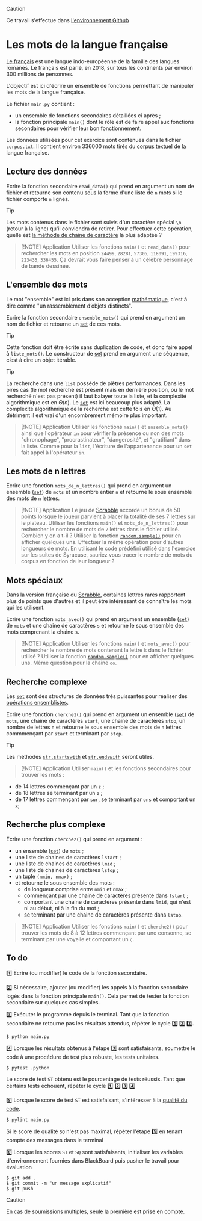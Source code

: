 > [!CAUTION]
Ce travail s'effectue dans [l'environnement Github](https://perso.esiee.fr/~courivad/courses/utils/misc-01-github-environment.html)

# Les mots de la langue française

[Le français](https://fr.wikipedia.org/wiki/Fran%C3%A7ais) est une langue indo-européenne de la famille des langues romanes. Le français est parlé, en 2018, sur tous les continents par environ 300 millions de personnes.

L'objectif est ici d'écrire un ensemble de fonctions permettant de manipuler les mots de la langue française.

Le fichier ``main.py`` contient :

- un ensemble de fonctions secondaires détaillées ci après ;
- la fonction principale ``main()`` dont le rôle est de faire appel aux fonctions secondaires pour vérifier leur bon fonctionnement.

Les données utilisées pour cet exercice sont contenues dans le fichier ``corpus.txt``. Il contient environ 336000 mots tirés du [corpus textuel](https://fr.wikipedia.org/wiki/Linguistique_de_corpus) de la langue française.

## Lecture des données

Ecrire la fonction secondaire ``read_data()`` qui prend en argument un nom de fichier et retourne son contenu sous la forme d'une liste de `n` mots si le fichier comporte `n` lignes.

> [!TIP]
Les mots contenus dans le fichier sont suivis d'un caractère spécial `\n` (retour à la ligne) qu'il conviendra de retirer. Pour effectuer cette opération, quelle est [la méthode de chaine de caractère](https://docs.python.org/3/library/stdtypes.html#string-methods) la plus adaptée ?

> [!NOTE] Application
Utiliser les fonctions `main()` et `read_data()` pour rechercher les mots en position ``24499``, ``28281``, ``57305``, ``118091``, ``199316``, ``223435``, ``336455``. Ça devrait vous faire penser à un célèbre personnage de bande dessinée.

## L'ensemble des mots

Le mot "ensemble" est ici pris dans son acception [mathématique](https://fr.wikipedia.org/wiki/Ensemble), c'est à dire comme "un rassemblement d’objets distincts".

Ecrire la fonction secondaire `ensemble_mots()` qui prend en argument un nom de fichier et retourne un [set](https://docs.python.org/3/library/stdtypes.html#set-types-set-frozenset) de ces mots.

> [!TIP]
Cette fonction doit être écrite sans duplication de code, et donc faire appel à ``liste_mots()``. Le constructeur de [set](https://docs.python.org/3/library/stdtypes.html#set-types-set-frozenset) prend en argument une séquence, c’est à dire un objet itérable.

> [!TIP]
La recherche dans une `list` possède de piètres performances. Dans les pires cas (le mot recherché est présent mais en dernière position, ou le mot recherché n'est pas présent) il faut balayer toute la liste, et la complexité algorithmique est en $\Theta(n)$. Le [`set`](https://docs.python.org/3/library/stdtypes.html#set-types-set-frozenset) est ici beaucoup plus adapté. La complexité algorithmique de la recherche est cette fois en $\Theta(1)$. Au détriment il est vrai d'un encombrement mémoire plus important.

> [!NOTE] Application
Utiliser les fonctions `main()` et `ensemble_mots()` ainsi que l'opérateur `in` pour vérifier la présence ou non des mots "chronophage", "procrastinateur", "dangerosité", et "gratifiant" dans la liste. Comme pour la `list`, l'écriture de l'appartenance pour un `set` fait appel à l'opérateur `in`.

## Les mots de n lettres

Ecrire une fonction `mots_de_n_lettres()` qui prend en argument un ensemble ([`set`](https://docs.python.org/3/library/stdtypes.html#set-types-set-frozenset)) de `mots` et un nombre entier `n` et retourne le sous ensemble des mots de `n` lettres.

> [!NOTE] Application
Le jeu de [Scrabble](https://fr.wikipedia.org/wiki/Scrabble) accorde un bonus de 50 points lorsque le joueur parvient à placer la totalité de ses 7 lettres sur le plateau. Utiliser les fonctions `main()` et `mots_de_n_lettres()` pour rechercher le nombre de mots de ``7`` lettres dans le fichier utilisé. Combien y en a t-il ? Utiliser la fonction [`random.sample()`](https://docs.python.org/3/library/random.html#random.sample) pour en afficher quelques uns. Effectuer la même opération pour d'autres longueurs de mots. En utilisant le code prédéfini utilisé dans l'exercice sur les suites de Syracuse, sauriez vous tracer le nombre de mots du corpus en fonction de leur longueur ?

## Mots spéciaux

Dans la version française du [Scrabble](https://fr.wikipedia.org/wiki/Scrabble), certaines lettres rares rapportent plus de points que d'autres et il peut être intéressant de connaître les mots qui les utilisent.

Ecrire une fonction `mots_avec()` qui prend en argument un ensemble ([`set`](https://docs.python.org/3/library/stdtypes.html#set-types-set-frozenset)) de `mots` et une chaine de caractères `s` et retourne le sous ensemble des mots comprenant la chaine `s`.

> [!NOTE] Application
Utiliser les fonctions `main()` et `mots_avec()` pour rechercher le nombre de mots contenant la lettre `k` dans le fichier utilisé ? Utiliser la fonction [`random.sample()`](https://docs.python.org/3/library/random.html#random.sample) pour en afficher quelques uns. Même question pour la chaine `oo`.

## Recherche complexe

Les [`set`](https://docs.python.org/3/library/stdtypes.html#set-types-set-frozenset) sont des structures de données très puissantes pour réaliser des [opérations ensemblistes](https://fr.wikipedia.org/wiki/Alg%C3%A8bre_des_parties_d%27un_ensemble).

Ecrire une fonction `cherche1()` qui prend en argument un ensemble ([`set`](https://docs.python.org/3/library/stdtypes.html#set-types-set-frozenset)) de `mots`, une chaine de caractères `start`, une chaine de caractères `stop`, un nombre de lettres `n`  et retourne le sous ensemble des mots de `n` lettres commmençant par `start` et terminant par `stop`.

> [!TIP]
Les méthodes [`str.startswith`](https://docs.python.org/3/library/stdtypes.html#str.startswith) et [`str.endswith`](https://docs.python.org/3/library/stdtypes.html#str.endswith) seront utiles.

> [!NOTE] Application
Utiliser `main()` et les fonctions secondaires pour trouver les mots :
- de 14 lettres commençant par un `z` ;
- de 18 lettres se terminant par un `z` ;
- de 17 lettres commençant par ``sur``, se terminant par ``ons`` et comportant un ``x``;

## Recherche plus complexe

Ecrire une fonction `cherche2()` qui prend en argument :

- un ensemble ([`set`](https://docs.python.org/3/library/stdtypes.html#set-types-set-frozenset)) de `mots` ;
- une liste de chaines de caractères `lstart` ;
- une liste de chaines de caractères `lmid` ;
- une liste de chaines de caractères `lstop` ;
- un tuple `(nmin, nmax)` ;
- et retourne le sous ensemble des mots :
  - de longueur comprise entre  `nmin` et `nmax` ;
  - commençant par une chaine de caractères présente dans `lstart` ;
  - comportant une chaine de caractères présente dans `lmid`, qui n'est ni au début, ni à la fin du mot ;
  - se terminant par une chaine de caractères présente dans `lstop`.

> [!NOTE] Application
Utiliser les fonctions `main()` et `cherche2()` pour trouver les mots de 8 à 12 lettres commençant par une consonne, se terminant par une voyelle et comportant un ``ç``.

## To do

1️⃣ Ecrire (ou modifier) le code de la fonction secondaire.

2️⃣ Si nécessaire, ajouter (ou modifier) les appels à la fonction secondaire logés dans la fonction principale ``main()``. Cela permet de tester la fonction secondaire sur quelques cas simples.

3️⃣ Exécuter le programme depuis le terminal. Tant que la fonction secondaire ne retourne pas les résultats attendus, répéter le cycle 1️⃣ 2️⃣ 3️⃣.

    $ python main.py

4️⃣ Lorsque les résultats obtenus à l'étape 3️⃣ sont satisfaisants, soumettre le code à une procédure de test plus robuste, les tests unitaires.

    $ pytest .python

Le score de test ``ST`` obtenu est le pourcentage de tests réussis. Tant que certains tests échouent, répéter le cycle 1️⃣ 2️⃣ 3️⃣ 4️⃣

5️⃣ Lorsque le score de test ``ST`` est satisfaisant, s'intéresser à la [qualité du code](https://perso.esiee.fr/~courivad/courses/utils/sources/python-23-codequality.html).

    $ pylint main.py

Si le score de qualité ``SQ`` n'est pas maximal, répéter l'étape 5️⃣ en tenant compte des messages dans le terminal

6️⃣ Lorsque les scores ``ST`` et ``SQ`` sont satisfaisants, initialiser les variables d'environnement fournies dans BlackBoard puis pusher le travail pour évaluation

    $ git add .
    $ git commit -m "un message explicatif"
    $ git push

> [!CAUTION]
En cas de soumissions multiples, seule la première est prise en compte.